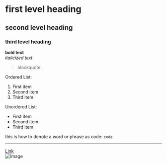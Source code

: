 # first level heading
## second level heading
### third level heading
**bold text** <br>
*italicized text*

> blockquote <br>

Ordered List:
1. First item
2. Second item
3. Third item <br>

Unordered List:
- First item
- Second item
- Third item <br>

this is how to denote a word or phrase as code: `code`

---

[Link](https://www.example.com) <br>
![Image](image.jpg)
